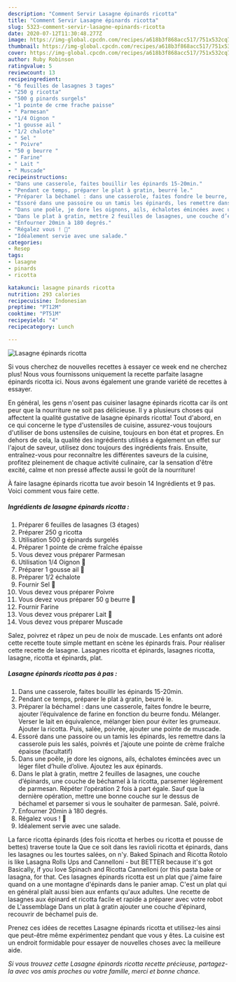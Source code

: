 ```yaml
---
description: "Comment Servir Lasagne épinards ricotta"
title: "Comment Servir Lasagne épinards ricotta"
slug: 5323-comment-servir-lasagne-epinards-ricotta
date: 2020-07-12T11:30:48.277Z
image: https://img-global.cpcdn.com/recipes/a618b3f868acc517/751x532cq70/lasagne-epinards-ricotta-photo-principale-de-la-recette.jpg
thumbnail: https://img-global.cpcdn.com/recipes/a618b3f868acc517/751x532cq70/lasagne-epinards-ricotta-photo-principale-de-la-recette.jpg
cover: https://img-global.cpcdn.com/recipes/a618b3f868acc517/751x532cq70/lasagne-epinards-ricotta-photo-principale-de-la-recette.jpg
author: Ruby Robinson
ratingvalue: 5
reviewcount: 13
recipeingredient:
- "6 feuilles de lasagnes 3 tages"
- "250 g ricotta"
- "500 g pinards surgels"
- "1 pointe de crme frache paisse"
- " Parmesan"
- "1/4 Oignon "
- "1 gousse ail "
- "1/2 chalote"
- " Sel "
- " Poivre"
- "50 g beurre "
- " Farine"
- " Lait "
- " Muscade"
recipeinstructions:
- "Dans une casserole, faites bouillir les épinards 15-20min."
- "Pendant ce temps, préparer le plat à gratin, beurré le."
- "Préparer la béchamel : dans une casserole, faites fondre le beurre, ajouter l’équivalence de farine en fonction du beurre fondu. Mélanger. Verser le lait en équivalence, mélanger bien pour éviter les grumeaux. Ajouter la ricotta. Puis, salée, poivrée, ajouter une pointe de muscade."
- "Essoré dans une passoire ou un tamis les épinards, les remettre dans la casserole puis les salés, poivrés et j’ajoute une pointe de crème fraîche épaisse (facultatif)"
- "Dans une poêle, je dore les oignons, ails, échalotes émincées avec un léger filet d’huile d’olive. Ajoutez les aux épinards."
- "Dans le plat à gratin, mettre 2 feuilles de lasagnes, une couche d’épinards, une couche de béchamel à la ricotta, parsemer légèrement de parmesan. Répéter l’opération 2 fois à part égale. Sauf que la dernière opération, mettre une bonne couche sur le dessus de béchamel et parsemer si vous le souhaiter de parmesan. Salé, poivré."
- "Enfourner 20min à 180 degrés."
- "Régalez vous ! 🤤"
- "Idéalement servie avec une salade."
categories:
- Resep
tags:
- lasagne
- pinards
- ricotta

katakunci: lasagne pinards ricotta 
nutrition: 293 calories
recipecuisine: Indonesian
preptime: "PT12M"
cooktime: "PT51M"
recipeyield: "4"
recipecategory: Lunch

---
```



![Lasagne épinards ricotta](https://img-global.cpcdn.com/recipes/a618b3f868acc517/751x532cq70/lasagne-epinards-ricotta-photo-principale-de-la-recette.jpg)

Si vous cherchez de nouvelles recettes à essayer ce week end ne cherchez plus! Nous vous fournissons uniquement la recette parfaite lasagne épinards ricotta ici. Nous avons également une grande variété de recettes à essayer.

En général, les gens n'osent pas cuisiner lasagne épinards ricotta car ils ont peur que la nourriture ne soit pas délicieuse. Il y a plusieurs choses qui affectent la qualité gustative de lasagne épinards ricotta! Tout d'abord, en ce qui concerne le type d'ustensiles de cuisine, assurez-vous toujours d'utiliser de bons ustensiles de cuisine, toujours en bon état et propres. En dehors de cela, la qualité des ingrédients utilisés a également un effet sur l'ajout de saveur, utilisez donc toujours des ingrédients frais. Ensuite, entraînez-vous pour reconnaître les différentes saveurs de la cuisine, profitez pleinement de chaque activité culinaire, car la sensation d'être excité, calme et non pressé affecte aussi le goût de la nourriture!

<!--inarticleads1-->

À faire lasagne épinards ricotta tue avoir besoin 14 Ingrédients et 9 pas. Voici comment vous faire cette.

##### Ingrédients de lasagne épinards ricotta :

1. Préparer 6 feuilles de lasagnes (3 étages)
1. Préparer 250 g ricotta
1. Utilisation 500 g épinards surgelés
1. Préparer 1 pointe de crème fraîche épaisse
1. Vous devez vous préparer  Parmesan
1. Utilisation 1/4 Oignon 🧅
1. Préparer 1 gousse ail 🧄
1. Préparer 1/2 échalote
1. Fournir  Sel 🧂
1. Vous devez vous préparer  Poivre
1. Vous devez vous préparer 50 g beurre 🧈
1. Fournir  Farine
1. Vous devez vous préparer  Lait 🥛
1. Vous devez vous préparer  Muscade


Salez, poivrez et râpez un peu de noix de muscade. Les enfants ont adoré cette recette toute simple mettant en scène les épinards frais. Pour réaliser cette recette de lasagne. Lasagnes ricotta et épinards, lasagnes ricotta, lasagne, ricotta et épinards, plat. 

<!--inarticleads2-->

##### Lasagne épinards ricotta pas à pas :

1. Dans une casserole, faites bouillir les épinards 15-20min.
1. Pendant ce temps, préparer le plat à gratin, beurré le.
1. Préparer la béchamel : dans une casserole, faites fondre le beurre, ajouter l’équivalence de farine en fonction du beurre fondu. Mélanger. Verser le lait en équivalence, mélanger bien pour éviter les grumeaux. Ajouter la ricotta. Puis, salée, poivrée, ajouter une pointe de muscade.
1. Essoré dans une passoire ou un tamis les épinards, les remettre dans la casserole puis les salés, poivrés et j’ajoute une pointe de crème fraîche épaisse (facultatif)
1. Dans une poêle, je dore les oignons, ails, échalotes émincées avec un léger filet d’huile d’olive. Ajoutez les aux épinards.
1. Dans le plat à gratin, mettre 2 feuilles de lasagnes, une couche d’épinards, une couche de béchamel à la ricotta, parsemer légèrement de parmesan. Répéter l’opération 2 fois à part égale. Sauf que la dernière opération, mettre une bonne couche sur le dessus de béchamel et parsemer si vous le souhaiter de parmesan. Salé, poivré.
1. Enfourner 20min à 180 degrés.
1. Régalez vous ! 🤤
1. Idéalement servie avec une salade.


La farce ricotta épinards (des fois ricotta et herbes ou ricotta et pousse de bettes) traverse toute la Que ce soit dans les ravioli ricotta et épinards, dans les lasagnes ou les tourtes salées, on n&#39;y. Baked Spinach and Ricotta Rotolo is like Lasagna Rolls Ups and Cannelloni - but BETTER because it&#39;s got Basically, if you love Spinach and Ricotta Cannelloni (or this pasta bake or lasagna, for that. Ces lasagnes épinards ricotta est un plat que j&#39;aime faire quand on a une montagne d&#39;épinards dans le panier amap. C&#39;est un plat qui en général plaît aussi bien aux enfants qu&#39;aux adultes. Une recette de lasagnes aux épinard et ricotta facile et rapide a préparer avec votre robot de L&#39;assemblage Dans un plat à gratin ajouter une couche d&#39;épinard, recouvrir de béchamel puis de. 

<!--inarticleads1-->

<p>
Prenez ces idées de recettes Lasagne épinards ricotta et utilisez-les ainsi que peut-être même expérimentez pendant que vous y êtes. La cuisine est un endroit formidable pour essayer de nouvelles choses avec la meilleure aide.
</p>

<p>
<i>Si vous trouvez cette Lasagne épinards ricotta recette précieuse, partagez-la avec vos amis proches ou votre famille, merci et bonne chance.</i>
</p>
